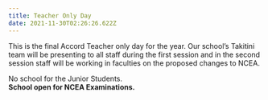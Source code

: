```yaml
---
title: Teacher Only Day
date: 2021-11-30T02:26:26.622Z
---
```

This is the final Accord Teacher only day for the year. Our school’s Takitini team will be presenting to all staff during the first session and in the second session staff will be working in faculties on the proposed changes to NCEA.

No school for the Junior Students.  
**School open for NCEA Examinations.**